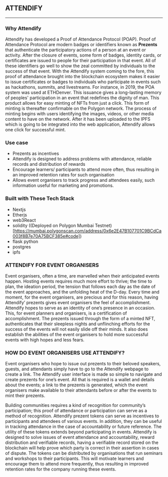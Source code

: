 
## ATTENDIFY
--------------
### Why Attendify

Attendify has developed a Proof of Attendance Protocol (POAP).
Proof of Attendance Protocol are modern badges or identifiers known as **Prezents** that authenticate the participatory actions of a person at an event or activity. After the closure of events, some form of badges, identity cards, or certificates are issued to people for their participation in that event. All of these identifiers go well to show the zeal committed by individuals to the success of that event.
With the Attendify system coming to the fore, this proof of attendance brought into the blockchain ecosystem makes it easier to issue certificates or badges to individuals who participate in events such as hackathons, summits, and livestreams. For instance, in 2019, the POA system was used at ETHDenver. This issuance gives a long-lasting memory of peoples' participation in an event that redefines the dignity of man.
This product allows for easy minting of NFTs from just a click. This form of minting is thereafter confirmable on the Polygon network. The process of minting begins with users identifying the images, videos, or other media content to have on the network. After it has been uploaded to the IPFS which is going to be integrated into the web application, Attendify allows one click for successful mint.


### Use case
- Prezents as incentives
- Attendify is designed to address problems with attendance, reliable records and distribution of rewards
- Encourage learners/ participants to attend more often, thus resulting in an improved retention rates for such organisation
- Allows event organisers to track progress and attendees easily, such information useful for marketing and promotions.

### Built with These Tech Stack
- Nextjs
- Etherjs
- web3React
- solidity ((Deployed on Polygon Mumbai Testnet)[https://mumbai.polygonscan.com/address/0x6e2E47B107701C9BCdCa003f8B7e70A75BCF385e#code]) 
- flask python 
- postgres
- ipfs

### ATTENDIFY FOR EVENT ORGANISERS
Event organisers, often a time, are marvelled when their anticipated events happen. Hosting events requires much more effort to thrive; the time to plan, the ideation period, the tension that follows each day as the date of the event approaches, and the unfolding heat of the D-day. Every time and moment, for the event organisers, are precious and for this reason, having Attendify’ prezents gives event organisers the feel of accomplishment.
Attendify hopes to serve as an identity of one’s presence in an occasion. This, for event planners and organisers, is a certification of accomplishment. The prezents issued through the form of a minted NFT, authenticates that their sleepless nights and unflinching efforts for the success of the events will not easily slide off their minds. It also does establish the abilities of the event organisers to hold more successful events with high hopes and less fears.

### HOW DO EVENT ORGANISERS USE ATTENDIFY?	
Event organisers who hope to issue out prezents to their beloved speakers, guests, and attendants simply have to go to the Attendify webpage to create a link. The Attendify user interface is made so simple to navigate and create prezents for one’s event. All that is required is a wallet and details about the events; a link to the prezents is generated, which the event organisers make available to their attendants before or after the events to mint their prezents.

Building communities requires a kind of recognition for community’s participation; this proof of attendance or participation can serve as a method of recognition.
Attendify prezent tokens can serve as incentives to participants and attendees of various events. In addition, they can be useful in tracking attendance in the case of accountability or future reference. The utility of these tokens extends beyond participating in events.
Attendify is designed to solve issues of event attendance and accountability, reward distribution and verifiable records, having a verifiable record stored on the blockchain will help prove which party is correct in their assertion in cases of dispute.
The tokens can be distributed by organisations that run seminars and workshops to their participants. This will motivate learners and encourage them to attend more frequently, thus resulting in improved retention rates for the company running these events.


